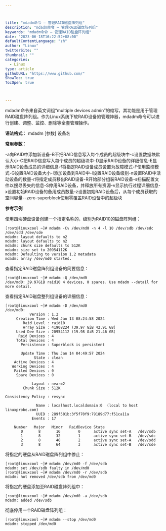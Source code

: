 ```yaml
---



title: "mdadm命令 – 管理RAID磁盘阵列组"
description: "mdadm命令 – 管理RAID磁盘阵列组"
keywords: "mdadm命令 – 管理RAID磁盘阵列组"
date: "2023-06-18T16:22:52+08:00"
defaultContentLanguage: "zh"
author: "Linux"
twitterSite: ""
thumbnail: ""
categories:
  - Linux
type: article
githubURL: "https://www.github.com/"
ShowToc: true
TocOpen: true



---
```


mdadm命令来自英文词组“multiple devices admin”的缩写，其功能是用于管理RAID磁盘阵列组。作为Linux系统下软RAID设备的管理神器，mdadm命令可以进行创建、调整、监控、删除等全套管理操作。

**语法格式：** mdadm [参数] 设备名

**常用参数：**

-a向RAID中添加新设备-B不把RAID信息写入每个成员的超级块中-c设置数据块默认大小-C把RAID信息写入每个成员的超级块中-D显示RAID设备的详细信息-E显示RAID设备成员的详细信息-f将指定RAID设备成员设置为故障模式-F使用监控模式-G设置RAID设备大小-I添加设备到RAID中-l设置RAID设备级别-n设置RAID中活动设备的数量-r将指定成员移出RAID设备-R开始部分组装RAID设备-s扫描配置文件以搜寻丢失的信息-S停用RAID设备，并释放所有资源-v显示执行过程详细信息-x设置初始RAID设备的备用成员数量-z设置初始RAID设备后，从每个成员获取的空间容量--zero-superblock使用零覆盖RAID设备中的超级块

**参考示例**

使用四块硬盘设备创建一个指定名称的，级别为RAID10的磁盘阵列组：

```
[root@linuxcool ~]# mdadm -Cv /dev/md0 -n 4 -l 10 /dev/sdb /dev/sdc /dev/sdd /dev/sde
mdadm: layout defaults to n2
mdadm: layout defaults to n2
mdadm: chunk size defaults to 512K
mdadm: size set to 20954112K
mdadm: Defaulting to version 1.2 metadata
mdadm: array /dev/md0 started.
```

查看指定RAID磁盘阵列组设备的简要信息：

```
[root@linuxcool ~]# mdadm -Q /dev/md0
/dev/md0: 39.97GiB raid10 4 devices, 0 spares. Use mdadm --detail for more detail.
```

查看指定RAID磁盘整列组设备的详细信息：

```
[root@linuxcool ~]# mdadm -D /dev/md0
/dev/md0:
           Version : 1.2
     Creation Time : Wed Jan 13 08:24:58 2024
        Raid Level : raid10
        Array Size : 41908224 (39.97 GiB 42.91 GB)
     Used Dev Size : 20954112 (19.98 GiB 21.46 GB)
      Raid Devices : 4
     Total Devices : 4
       Persistence : Superblock is persistent

       Update Time : Thu Jan 14 04:49:57 2024
             State : clean
    Active Devices : 4
   Working Devices : 4
    Failed Devices : 0
     Spare Devices : 0

            Layout : near=2
        Chunk Size : 512K

Consistency Policy : resync

              Name : localhost.localdomain:0  (local to host linuxprobe.com)
              UUID : 289f501b:3f5f70f9:79189d77:f51ca11a
            Events : 17

    Number   Major   Minor   RaidDevice State
       0       8       16        0      active sync set-A   /dev/sdb
       1       8       32        1      active sync set-B   /dev/sdc
       2       8       48        2      active sync set-A   /dev/sdd
       3       8       64        3      active sync set-B   /dev/sde
```

将指定的硬盘从RAID磁盘阵列组中停止：

```
[root@linuxcool ~]# mdadm /dev/md0 -f /dev/sdb
mdadm: set /dev/sdb faulty in /dev/md0
[root@linuxcool ~]# mdadm /dev/md0 -r /dev/sdb
mdadm: hot removed /dev/sdb from /dev/md0
```

将指定的硬盘添加至RAID磁盘阵列组中：

```
[root@linuxcool ~]# mdadm /dev/md0 -a /dev/sdb
mdadm: added /dev/sdb
```

彻底停用一个RAID磁盘阵列组：

```
[root@linuxcool ~]# mdadm --stop /dev/md0
mdadm: stopped /dev/md0
```